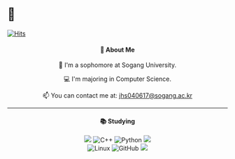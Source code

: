 # 👾
[![Hits](https://hits.seeyoufarm.com/api/count/incr/badge.svg?url=https%3A%2F%2Fgithub.com%2Fjeong-hui-seon&count_bg=%23FFD9D9&title_bg=%23FFA8A8&icon=&icon_color=%23E7E7E7&title=hits&edge_flat=false)](https://hits.seeyoufarm.com)
<div align="center">
  <h4>👋 About Me</h4>
  <p>🌱 I'm a sophomore at Sogang University.</p>
  <p>💻 I'm majoring in Computer Science.</p>
  <p>📫 You can contact me at: <a href="mailto:jhs040617@sogang.ac.kr">jhs040617@sogang.ac.kr</a></p>
  <hr>
  <h4>📚 Studying</h4>
  <img src="https://img.shields.io/badge/C-A8B9CC?style=flat&logo=C&logoColor=white"/>
  <img src="https://img.shields.io/badge/c++-00599C?style=for-the-flat&logo=c%2B%2B&logoColor=white" alt="C++">
  <img src="https://img.shields.io/badge/python-3776AB?style=for-the-flat&logo=python&logoColor=white" alt="Python">
  <img src="https://img.shields.io/badge/Java-007396?style=flat&logo=OpenJDK&logoColor=white"/>
  <br>
  <img src="https://img.shields.io/badge/linux-FCC624?style=for-the-flat&logo=linux&logoColor=black" alt="Linux">
  <img src="https://img.shields.io/badge/github-181717?style=for-the-flat&logo=github&logoColor=white" alt="GitHub">
  <img src="https://img.shields.io/badge/Ubuntu-E95420?style=flat&logo=Ubuntu&logoColor=white"/>
  <br><br>
</div>
